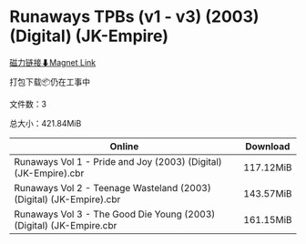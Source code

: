 # Runaways TPBs (v1 - v3) (2003) (Digital) (JK-Empire)

[磁力链接⬇Magnet Link](magnet:?xt=urn:btih:4bbcadc140897e89a11807b7d6a4d5940a978092&dn=Runaways%20TPBs%20%28v1%20-%20v3%29%20%282003%29%20%28Digital%29%20%28JK-Empire%29)

打包下载📦仍在工事中

文件数：3

总大小：421.84MiB

Online | Download
--- | ---
Runaways Vol 1 - Pride and Joy (2003) (Digital) (JK-Empire).cbr | 117.12MiB
Runaways Vol 2 - Teenage Wasteland (2003) (Digital) (JK-Empire).cbr | 143.57MiB
Runaways Vol 3 - The Good Die Young (2003) (Digital) (JK-Empire.cbr | 161.15MiB